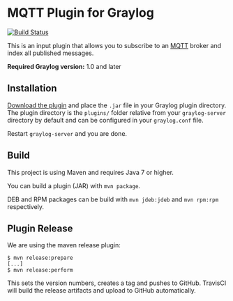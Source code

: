 MQTT Plugin for Graylog
=======================

[![Build Status](https://travis-ci.org/Graylog2/graylog-plugin-mqtt.svg)](https://travis-ci.org/Graylog2/graylog-plugin-mqtt)

This is an input plugin that allows you to subscribe to an [MQTT](http://mqtt.org) broker and index all published messages.

**Required Graylog version:** 1.0 and later

## Installation

[Download the plugin](https://github.com/Graylog2/graylog-plugin-mqtt/releases)
and place the `.jar` file in your Graylog plugin directory. The plugin directory
is the `plugins/` folder relative from your `graylog-server` directory by default
and can be configured in your `graylog.conf` file.

Restart `graylog-server` and you are done.

## Build

This project is using Maven and requires Java 7 or higher.

You can build a plugin (JAR) with `mvn package`.

DEB and RPM packages can be build with `mvn jdeb:jdeb` and `mvn rpm:rpm` respectively.

## Plugin Release

We are using the maven release plugin:

```
$ mvn release:prepare
[...]
$ mvn release:perform
```

This sets the version numbers, creates a tag and pushes to GitHub. TravisCI will build the release artifacts and upload to GitHub automatically.
